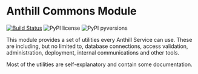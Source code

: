 # Anthill Commons Module 

[![Build Status](https://travis-ci.org/anthill-platform/anthill-common.svg?branch=0.1.dev0)](https://travis-ci.org/anthill-platform/anthill-common)
![PyPI license](https://img.shields.io/pypi/l/ansicolortags.svg)
![PyPI pyversions](https://img.shields.io/badge/python-3.5-blue.svg)

This module provides a set of utilities every Anthill Service can use. These are including, but no limited to, 
database connections, access validation, administration, deployment, internal communications and other tools.

Most of the utilities are self-explanatory and contain some documentation.
